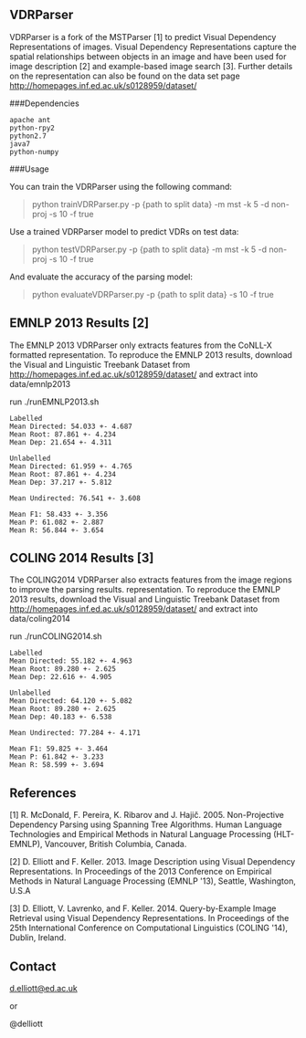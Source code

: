 VDRParser
---------

VDRParser is a fork of the MSTParser [1] to predict Visual Dependency Representations of images. Visual Dependency Representations capture the spatial relationships between objects in an image and have been used for image description [2] and example-based image search [3]. Further details on the representation can also be found on the data set page http://homepages.inf.ed.ac.uk/s0128959/dataset/

###Dependencies

    apache ant
    python-rpy2
    python2.7
    java7
    python-numpy

###Usage

You can train the VDRParser using the following command:

> python trainVDRParser.py -p {path to split data} -m mst -k 5 -d non-proj -s 10 -f true

Use a trained VDRParser model to predict VDRs on test data:

> python testVDRParser.py -p {path to split data} -m mst -k 5 -d non-proj -s 10 -f true

And evaluate the accuracy of the parsing model:

> python evaluateVDRParser.py -p {path to split data} -s 10 -f true

EMNLP 2013 Results [2]
--------------

The EMNLP 2013 VDRParser only extracts features from the CoNLL-X formatted
representation. To reproduce the EMNLP 2013 results, download the Visual and
Linguistic Treebank Dataset from
http://homepages.inf.ed.ac.uk/s0128959/dataset/ and extract into data/emnlp2013

run ./runEMNLP2013.sh

    Labelled
    Mean Directed: 54.033 +- 4.687
    Mean Root: 87.861 +- 4.234
    Mean Dep: 21.654 +- 4.311

    Unlabelled
    Mean Directed: 61.959 +- 4.765
    Mean Root: 87.861 +- 4.234
    Mean Dep: 37.217 +- 5.812

    Mean Undirected: 76.541 +- 3.608

    Mean F1: 58.433 +- 3.356
    Mean P: 61.082 +- 2.887
    Mean R: 56.844 +- 3.654

COLING 2014 Results [3]
---------------

The COLING2014 VDRParser also extracts features from the image regions to
improve the parsing results.  representation. To reproduce the EMNLP 2013
results, download the Visual and Linguistic Treebank Dataset from
http://homepages.inf.ed.ac.uk/s0128959/dataset/ and extract into
data/coling2014

run ./runCOLING2014.sh

    Labelled
    Mean Directed: 55.182 +- 4.963
    Mean Root: 89.280 +- 2.625
    Mean Dep: 22.616 +- 4.905

    Unlabelled
    Mean Directed: 64.120 +- 5.082
    Mean Root: 89.280 +- 2.625
    Mean Dep: 40.183 +- 6.538

    Mean Undirected: 77.284 +- 4.171

    Mean F1: 59.825 +- 3.464
    Mean P: 61.842 +- 3.233
    Mean R: 58.599 +- 3.694
    
References
----------

[1] R. McDonald, F. Pereira, K. Ribarov and J. Hajič. 2005. Non-Projective Dependency Parsing using Spanning Tree Algorithms. Human Language Technologies and Empirical Methods in Natural Language Processing (HLT-EMNLP), Vancouver, British Columbia, Canada.

[2] D. Elliott and F. Keller. 2013. Image Description using Visual Dependency Representations. In Proceedings of the 2013 Conference on Empirical Methods in Natural Language Processing (EMNLP '13), Seattle, Washington, U.S.A

[3] D. Elliott, V. Lavrenko, and F. Keller. 2014. Query-by-Example Image Retrieval using Visual Dependency Representations. In Proceedings of the 25th International Conference on Computational Linguistics (COLING '14), Dublin, Ireland.

Contact
-------
d.elliott@ed.ac.uk

or

@delliott

